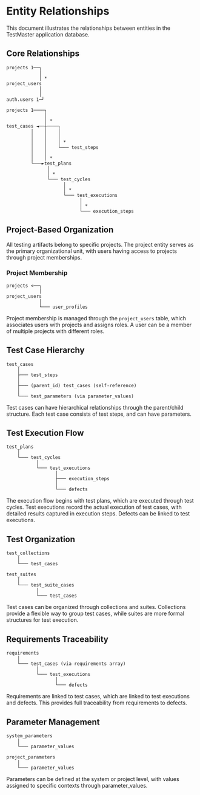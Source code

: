 
# Entity Relationships

This document illustrates the relationships between entities in the TestMaster application database.

## Core Relationships

```
projects 1──┐
            │
            │ *
project_users
            │
            │
auth.users 1─┘

projects 1────┐
              │
              │ *
test_cases ◄──┼────┐
         │    │    │
         │    │    │
         │    │    │ *
         │    │    └─── test_steps
         │    │
         │    │ *
         └───►test_plans
               │
               │ *
               └─── test_cycles
                     │
                     │ *
                     └─── test_executions
                           │
                           │ *
                           └─── execution_steps
```

## Project-Based Organization

All testing artifacts belong to specific projects. The project entity serves as the primary organizational unit, with users having access to projects through project memberships.

### Project Membership

```
projects <──┐
            │
project_users
            │
            └─── user_profiles
```

Project membership is managed through the `project_users` table, which associates users with projects and assigns roles. A user can be a member of multiple projects with different roles.

## Test Case Hierarchy

```
test_cases
    │
    ├─── test_steps
    │
    ├─── (parent_id) test_cases (self-reference)
    │
    └─── test_parameters (via parameter_values)
```

Test cases can have hierarchical relationships through the parent/child structure. Each test case consists of test steps, and can have parameters.

## Test Execution Flow

```
test_plans
    │
    └─── test_cycles
           │
           └─── test_executions
                  │
                  ├─── execution_steps
                  │
                  └─── defects
```

The execution flow begins with test plans, which are executed through test cycles. Test executions record the actual execution of test cases, with detailed results captured in execution steps. Defects can be linked to test executions.

## Test Organization

```
test_collections
    │
    └─── test_cases

test_suites
    │
    └─── test_suite_cases
           │
           └─── test_cases
```

Test cases can be organized through collections and suites. Collections provide a flexible way to group test cases, while suites are more formal structures for test execution.

## Requirements Traceability

```
requirements
    │
    └─── test_cases (via requirements array)
           │
           └─── test_executions
                  │
                  └─── defects
```

Requirements are linked to test cases, which are linked to test executions and defects. This provides full traceability from requirements to defects.

## Parameter Management

```
system_parameters
    │
    └─── parameter_values

project_parameters
    │
    └─── parameter_values
```

Parameters can be defined at the system or project level, with values assigned to specific contexts through parameter_values.
